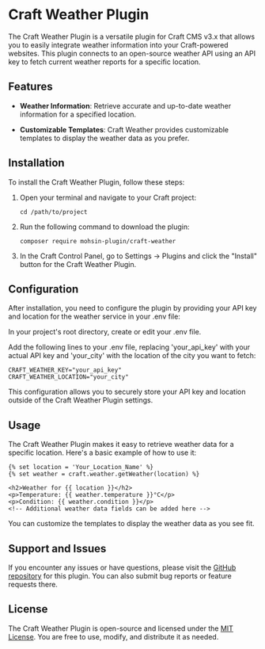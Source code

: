 # Craft Weather Plugin

The Craft Weather Plugin is a versatile plugin for Craft CMS v3.x that allows you to easily integrate weather information into your Craft-powered websites. This plugin connects to an open-source weather API using an API key to fetch current weather reports for a specific location.

## Features

- **Weather Information**: Retrieve accurate and up-to-date weather information for a specified location.

- **Customizable Templates**: Craft Weather provides customizable templates to display the weather data as you prefer.

## Installation

To install the Craft Weather Plugin, follow these steps:

1. Open your terminal and navigate to your Craft project:
   ```
   cd /path/to/project
   ```

2. Run the following command to download the plugin:
   ```
   composer require mohsin-plugin/craft-weather
   ```

3. In the Craft Control Panel, go to Settings → Plugins and click the "Install" button for the Craft Weather Plugin.

## Configuration

After installation, you need to configure the plugin by providing your API key and location for the weather service in your .env file:

In your project's root directory, create or edit your .env file.

Add the following lines to your .env file, replacing 'your_api_key' with your actual API key and 'your_city' with the location of the city you want to fetch:
```
CRAFT_WEATHER_KEY="your_api_key"
CRAFT_WEATHER_LOCATION="your_city"
```
This configuration allows you to securely store your API key and location outside of the Craft Weather Plugin settings.

## Usage

The Craft Weather Plugin makes it easy to retrieve weather data for a specific location. Here's a basic example of how to use it:

```twig
{% set location = 'Your_Location_Name' %}
{% set weather = craft.weather.getWeather(location) %}

<h2>Weather for {{ location }}</h2>
<p>Temperature: {{ weather.temperature }}°C</p>
<p>Condition: {{ weather.condition }}</p>
<!-- Additional weather data fields can be added here -->
```

You can customize the templates to display the weather data as you see fit.

## Support and Issues

If you encounter any issues or have questions, please visit the [GitHub repository](https://github.com/mohsinintazar/craft-weather) for this plugin. You can also submit bug reports or feature requests there.

## License

The Craft Weather Plugin is open-source and licensed under the [MIT License](LICENSE.md). You are free to use, modify, and distribute it as needed.
